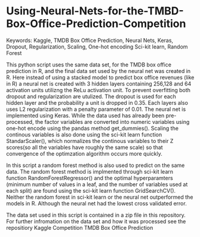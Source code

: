 # Using-Neural-Nets-for-the-TMBD-Box-Office-Prediction-Competition

Keywords: Kaggle, TMDB Box Office Prediction, Neural Nets, Keras, Dropout, Regularization, Scaling, One-hot encoding Sci-kit learn, Random Forest

This python script uses the same data set, for the TMDB box office prediction in R, and the final data set used by the neural net was created
in R. Here instead of using a stacked model to predict box office revenues (like in R) a neural net is created with 3 hidden layers containing 256,128 and 64
activation units utilizng the ReLu activation unit. To prevent overfitting both dropout and regularization are utulized. The dropout is used 
for each hidden layer and the probability a unit is dropped in 0.35. Each layers also uses L2 regularization with a penalty parameter of 0.01.
The neural net is implemented using Keras. While the data used has already been pre-processed, the factor variables are converted into numeric variables
using one-hot encode using the pandas method get_dummies(). Scaling the continous variables is also done using the sci-kit learn function 
StandarScaler(), which normalizes the continous variables to their Z scores(so all the variables have roughly the same scale) so that convergence 
of the optimzation algorithm occurs more quickly. 

In this script a random forest method is also used to predict on the same data. The random forest method is implmented through sci-kit learn
function RandomForestRegressor() and the optimal hyperparamters (minimum number of values in a leaf, and the number of variables used at each split) are found using the 
sci-kit learn function GridSearchCV(). Neither the random forest in sci-kit learn or the neural net outperformed the models in R. Although the neural
net had the lowest cross validated error.

The data set used in this script is contained in a zip file in this repository. For further infromation on the data set and how it was processed see
the repositiory Kaggle Competition TMDB Box Office Prediction
